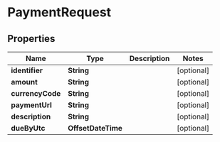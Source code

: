 

# PaymentRequest


## Properties

Name | Type | Description | Notes
------------ | ------------- | ------------- | -------------
**identifier** | **String** |  |  [optional]
**amount** | **String** |  |  [optional]
**currencyCode** | **String** |  |  [optional]
**paymentUrl** | **String** |  |  [optional]
**description** | **String** |  |  [optional]
**dueByUtc** | **OffsetDateTime** |  |  [optional]



